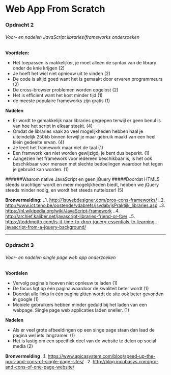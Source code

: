 # Web App From Scratch



### Opdracht 2
###### Voor- en nadelen JavaScript libraries/frameworks onderzoeken

**Voordelen:**
* Het toepassen is makkelijker, je moet alleen de syntax van de library onder de knie krijgen (2)
* Je hoeft het wiel niet opnieuw uit te vinden (2)
* De code is altijd goed want het is gemaakt door ervaren programmeurs (2)
* De cross-browser problemen worden opgelost (2)
* Het is efficient want het kost minder tijd (1)
* de meeste populaire frameworks zijn gratis (1)


**Nadelen**
* Er wordt te gemakkelijk naar libraries gegrepen terwijl er geen benul is van hoe het script in elkaar steekt. (4)
* Omdat de libraries vaak zo veel mogelijkheden hebben haal je uiteindelijk 250kb binnen terwijl je maar gebruik maakt van een heel klein gedeelte ervan. (4)
* Je leert het framework maar niet de taal (1)
* Een framwork kan niet worden gewijzigd, je bent dus beperkt. (1)
* Aangezien het framework voor iedereen beschikbaar is, is het ook beschikbaar voor mensen met slechte bedoelingen waardoor het tegen je gebruikt kan worden. (1)



######Waarom native JavaScript en geen jQuery
#####Doordat HTML5 steeds krachtiger wordt en meer mogelijkheden biedt, hebben we jQuery steeds minder nodig, en wordt het steeds nuttelozer! (5)


**Bronvermelding:**
..1. http://1stwebdesigner.com/pros-cons-frameworks/
..2. http://www.ict.teno.be/oostende/vdabrefs/jsvdab/jsPraktijk_libraries.asp
..3. https://nl.wikipedia.org/wiki/JavaScript-framework
..4. http://archief.kaliber.net/javascript-libraries-friend-or-foe/
..5. https://toddmotto.com/is-it-time-to-drop-jquery-essentials-to-learning-javascript-from-a-jquery-background/

___


### Opdracht 3
###### Voor- en nadelen single page web app onderzoeken

**Voordelen**
* Vervolg pagina's hoeven niet opnieuw te laden (1)
* De focus ligt op één pagina waardoor de kwaliteit beter wordt (1)
* Doordat alle links in één pagina zitten wordt de site ook beter gevonden in google (1)
* Mobiele gebruikers hebben minder geduld bij het laden van een webpage. Single page web applicaties laden sneller. (1)

**Nadelen**
* Als er veel grote afbeeldingen op een singe page staan dan laad de pagina wel iets langzamer. (1)
* Het is lastig om een specifiek deel van de website te delen op social media (2)


**Bronvermelding**
..1. https://www.apicasystem.com/blog/speed-up-the-pros-and-cons-of-single-page-sites/
..2. http://blog.incubasys.com/pro-and-cons-of-one-page-website/








